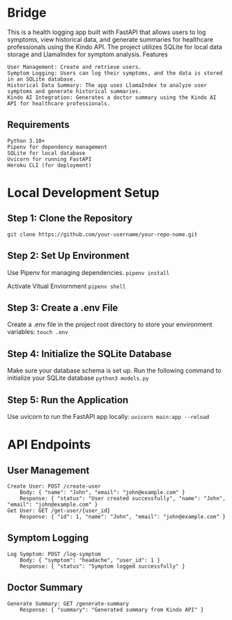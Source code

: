# Bridge

This is a health logging app built with FastAPI that allows users to log symptoms, view historical data, and generate summaries for healthcare professionals using the Kindo API. The project utilizes SQLite for local data storage and LlamaIndex for symptom analysis.
Features

    User Management: Create and retrieve users.
    Symptom Logging: Users can log their symptoms, and the data is stored in an SQLite database.
    Historical Data Summary: The app uses LlamaIndex to analyze user symptoms and generate historical summaries.
    Kindo AI Integration: Generates a doctor summary using the Kindo AI API for healthcare professionals.

## Requirements

    Python 3.10+
    Pipenv for dependency management
    SQLite for local database
    Uvicorn for running FastAPI
    Heroku CLI (for deployment)

# Local Development Setup

## Step 1: Clone the Repository
`git clone https://github.com/your-username/your-repo-name.git`

## Step 2: Set Up Environment
Use Pipenv for managing dependencies.
`pipenv install`

Activate Vitual Enviornment
`pipenv shell`

## Step 3: Create a .env File
Create a .env file in the project root directory to store your environment variables:
`touch .env`

## Step 4: Initialize the SQLite Database
Make sure your database schema is set up. Run the following command to initialize your SQLite database
`python3 models.py`

## Step 5: Run the Application
Use uvicorn to run the FastAPI app locally:
`uvicorn main:app --reload`

# API Endpoints
## User Management

    Create User: POST /create-user
        Body: { "name": "John", "email": "john@example.com" }
        Response: { "status": "User created successfully", "name": "John", "email": "john@example.com" }
    Get User: GET /get-user/{user_id}
        Response: { "id": 1, "name": "John", "email": "john@example.com" }

##  Symptom Logging

    Log Symptom: POST /log-symptom
        Body: { "symptom": "headache", "user_id": 1 }
        Response: { "status": "Symptom logged successfully" }

##  Doctor Summary

    Generate Summary: GET /generate-summary
        Response: { "summary": "Generated summary from Kindo API" }

